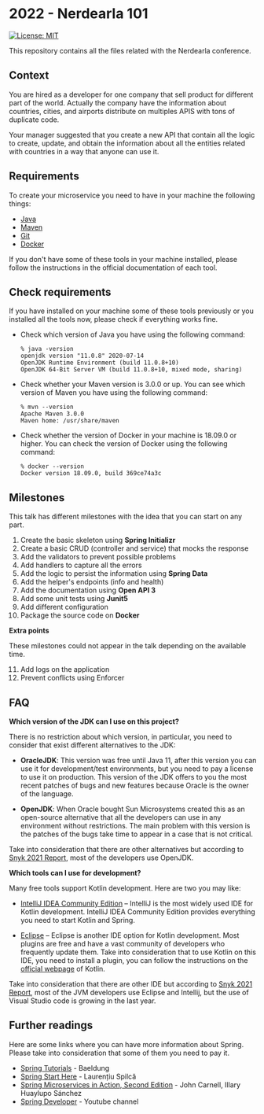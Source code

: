 # 2022 - Nerdearla 101

[![License: MIT](https://img.shields.io/badge/License-MIT-yellow.svg)](https://opensource.org/licenses/MIT)

This repository contains all the files related with the Nerdearla conference.

## Context

You are hired as a developer for one company that sell product for different part of the world. Actually the company have the information about countries, cities, and airports distribute on multiples APIS with tons of duplicate code.

Your manager suggested that you create a new API that contain all the logic to create, update, and obtain the information about all the entities related with countries in a way that anyone can use it.


## Requirements

To create your microservice you need to have in your machine the following things:
- [Java](https://www.oracle.com/ar/java/technologies/javase-jdk11-downloads.html)
- [Maven](https://maven.apache.org/)
- [Git](https://git-scm.com/)
- [Docker](https://www.docker.com/)

If you don't have some of these tools in your machine installed, please follow the instructions in the official documentation of each tool.

## Check requirements

If you have installed on your machine some of these tools previously or you installed all the tools now, please check if everything works fine.
- Check which version of Java you have using the following command:
   ````
   % java -version
   openjdk version "11.0.8" 2020-07-14
   OpenJDK Runtime Environment (build 11.0.8+10)
   OpenJDK 64-Bit Server VM (build 11.0.8+10, mixed mode, sharing)
   ````
- Check whether your Maven version is 3.0.0 or up. You can see which version of Maven you have using the following command:
   ````
   % mvn --version
   Apache Maven 3.0.0
   Maven home: /usr/share/maven
   ````
- Check whether the version of Docker in your machine is 18.09.0 or higher. You can check the version of Docker using the following command:

   ````
   % docker --version
   Docker version 18.09.0, build 369ce74a3c
   ````

## Milestones

This talk has different milestones with the idea that you can start on any part.

1. Create the basic skeleton using **Spring Initializr**
2. Create a basic CRUD (controller and service) that mocks the response
3. Add the validators to prevent possible problems
4. Add handlers to capture all the errors
5. Add the logic to persist the information using **Spring Data**
6. Add the helper's endpoints (info and health)
7. Add the documentation using **Open API 3**
8. Add some unit tests using **Junit5**
9. Add different configuration
10. Package the source code on **Docker**

**Extra points**

These milestones could not appear in the talk depending on the available time.

11. Add logs on the application
12. Prevent conflicts using Enforcer

## FAQ

**Which version of the JDK can I use on this project?**

There is no restriction about which version, in particular, you need to consider that exist different alternatives to the JDK:
* **OracleJDK**: This version was free until Java 11, after this version you can use it for development/test environments, but you need to pay a license to use it on production. This version of the JDK offers to you the most recent patches of bugs and new features because Oracle is the owner of the language.


* **OpenJDK**: When Oracle bought Sun Microsystems created this as an open-source alternative that all the developers can use in any environment without restrictions. The main problem with this version is the patches of the bugs take time to appear in a case that is not critical.


Take into consideration that there are other alternatives but according to [Snyk 2021 Report](https://res.cloudinary.com/snyk/image/upload/v1623860216/reports/jvm-ecosystem-report-2021.pdf), most of the developers use OpenJDK.


**Which tools can I use for development?**

Many free tools support Kotlin development. Here are two you may like:
- [IntelliJ IDEA Community Edition](https://www.jetbrains.com/idea/) – IntelliJ is the most widely used IDE for Kotlin development. IntelliJ IDEA Community Edition provides everything you need to start Kotlin and Spring.


- [Eclipse](https://www.eclipse.org/downloads/) – Eclipse is another IDE option for Kotlin development. Most plugins are free and have a vast community of developers who frequently update them. Take into consideration that to use Kotlin on this IDE, you need to install a plugin, you can follow the instructions on the [official webpage](https://kotlinlang.org/docs/eclipse.html) of Kotlin.

Take into consideration that there are other IDE but according to [Snyk 2021 Report](https://res.cloudinary.com/snyk/image/upload/v1623860216/reports/jvm-ecosystem-report-2021.pdf), most of the JVM developers use Eclipse and Intellij, but the use of Visual Studio code is growing in the last year.


## Further readings

Here are some links where you can have more information about Spring. Please take into consideration that some of them you need to pay it.

- [Spring Tutorials](https://www.baeldung.com/spring-tutorial) - Baeldung
- [Spring Start Here](https://www.manning.com/books/spring-start-here?query=spring) - Laurențiu Spilcă
- [Spring Microservices in Action, Second Edition](https://www.manning.com/books/spring-microservices-in-action-second-edition?query=spring) - John Carnell, Illary Huaylupo Sánchez
- [Spring Developer](https://www.youtube.com/user/SpringSourceDev/videos) - Youtube channel
